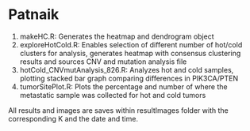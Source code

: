 # Patnaik

1. makeHC.R: Generates the heatmap and dendrogram object
2. exploreHotCold.R: Enables selection of different number of hot/cold clusters for analysis, generates heatmap with consensus clustering results and sources CNV and mutation analysis file
3. hotCold_CNVmutAnalysis_826.R: Analyzes hot and cold samples, plotting stacked bar graph comparing differences in PIK3CA/PTEN
4. tumorSitePlot.R: Plots the percentage and number of where the metastatic sample was collected for hot and cold tumors

All results and images are saves within resultImages folder with the corresponding K and the date and time.

